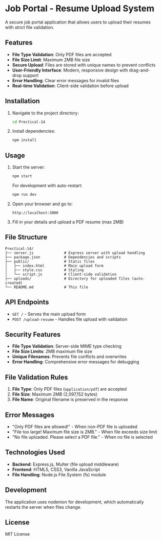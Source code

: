 # Job Portal - Resume Upload System

A secure job portal application that allows users to upload their resumes with strict file validation.

## Features

- **File Type Validation**: Only PDF files are accepted
- **File Size Limit**: Maximum 2MB file size
- **Secure Upload**: Files are stored with unique names to prevent conflicts
- **User-Friendly Interface**: Modern, responsive design with drag-and-drop support
- **Error Handling**: Clear error messages for invalid files
- **Real-time Validation**: Client-side validation before upload

## Installation

1. Navigate to the project directory:
   ```bash
   cd Prectical-14
   ```

2. Install dependencies:
   ```bash
   npm install
   ```

## Usage

1. Start the server:
   ```bash
   npm start
   ```
   
   For development with auto-restart:
   ```bash
   npm run dev
   ```

2. Open your browser and go to:
   ```
   http://localhost:3000
   ```

3. Fill in your details and upload a PDF resume (max 2MB)

## File Structure

```
Prectical-14/
├── server.js              # Express server with upload handling
├── package.json           # Dependencies and scripts
├── public/                # Static files
│   ├── index.html         # Main upload form
│   ├── style.css          # Styling
│   └── script.js          # Client-side validation
├── uploads/               # Directory for uploaded files (auto-created)
└── README.md              # This file
```

## API Endpoints

- `GET /` - Serves the main upload form
- `POST /upload-resume` - Handles file upload with validation

## Security Features

- **File Type Validation**: Server-side MIME type checking
- **File Size Limits**: 2MB maximum file size
- **Unique Filenames**: Prevents file conflicts and overwrites
- **Error Handling**: Comprehensive error messages for debugging

## File Validation Rules

1. **File Type**: Only PDF files (`application/pdf`) are accepted
2. **File Size**: Maximum 2MB (2,097,152 bytes)
3. **File Name**: Original filename is preserved in the response

## Error Messages

- "Only PDF files are allowed!" - When non-PDF file is uploaded
- "File too large! Maximum file size is 2MB." - When file exceeds size limit
- "No file uploaded. Please select a PDF file." - When no file is selected

## Technologies Used

- **Backend**: Express.js, Multer (file upload middleware)
- **Frontend**: HTML5, CSS3, Vanilla JavaScript
- **File Handling**: Node.js File System (fs) module

## Development

The application uses nodemon for development, which automatically restarts the server when files change.

## License

MIT License
